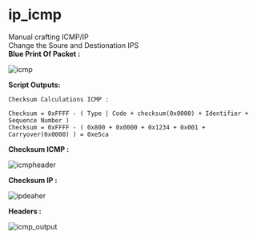 # ip_icmp
Manual crafting ICMP/IP\
Change the Soure and Destionation IPS\
__Blue Print Of Packet :__

![icmp](https://user-images.githubusercontent.com/45902447/147408642-ef7f78b8-ea5c-4d2e-95c5-d502b4488665.jpg)

__Script Outputs:__
```
Checksum Calculations ICMP :

Checksum = 0xFFFF - ( Type | Code + checksum(0x0000) + Identifier + Sequence Number )
Checksum = 0xFFFF - ( 0x800 + 0x0000 + 0x1234 + 0x001 + Carryover(0x0000) ) = 0xe5ca
```
__Checksum ICMP :__

![icmpheader](https://user-images.githubusercontent.com/45902447/147408652-965b0fc3-ffa8-418e-b218-9d8c02a5ea6d.jpg)


__Checksum IP :__

![ipdeaher](https://user-images.githubusercontent.com/45902447/147408657-420aae7d-74f9-42da-bd3b-1ac4bfc621c2.jpg)


__Headers :__

![icmp_output](https://user-images.githubusercontent.com/45902447/147408661-d6b02d02-2ee7-4c3f-9462-9ad726336b0f.jpg)

